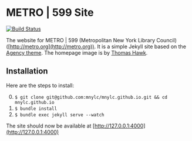 # METRO | 599 Site
[![Build Status](https://travis-ci.org/mnylc/mnylc.github.io.svg?branch=master)](https://travis-ci.org/mnylc/mnylc.github.io)

The website for METRO | 599 (Metropolitan New York Library Council) ([http://metro.org](http://metro.org)). It is a simple Jekyll site based on the [Agency theme](https://github.com/y7kim/agency-jekyll-theme). The homepage image is by [Thomas Hawk](https://www.flickr.com/photos/thomashawk/10301380936/in/photolist-gGigE9-bBEzTv-dkbajP-r11VHk-8TgY9e-75oLUZ-fP7VXA-5VVrru-6CXPbQ-9TtJAA-bbK4ep-faAxph-edLMAv-6AZ3oV-DgijG-4CMoYu-qdVTXB-zwuK8-qAGCwz-5qAkUi-5sXNuG-6Ty4fJ-BBjzo-5kRG7F-wnJz3r-viokzw-79FB7L-5VqyYX-9RYWQt-f17RHA-rmkAGT-6Praag-aC4p4e-6TmvV7-4KkwTd-5DNEG5-pXtcS-5sN5pF-9DSRqU-4oX5Pu-5sD7xb-8CWehV-Q2DYz-7VjR63-4LnLHt-ojfY6J-niQivN-49km7A-49gi14-cp5fzy).

## Installation

Here are the steps to install:

0. `$ git clone git@github.com:mnylc/mnylc.github.io.git && cd mnylc.github.io`
0. `$ bundle install`
0. `$ bundle exec jekyll serve --watch`

The site should now be available at [http://127.0.0.1:4000](http://127.0.0.1:4000)

